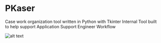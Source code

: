 # PKaser
Case work organization tool written in Python with Tkinter
Internal Tool built to help support Application Support Engineer Workflow

![alt text](https://i.imgur.com/g1Lw8dE.png)
